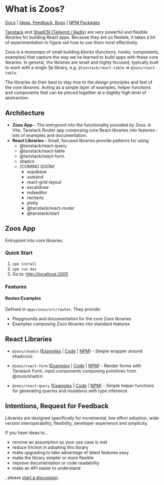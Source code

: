# What is Zoos?

[Docs](./docs) | [Ideas, Feedback, Bugs](https://github.com/ZooHillData/zoos/discussions/new?category=ideas) | [NPM Packages](https://www.npmjs.com/~alexryanterry)

[Tanstack](https://tanstack.com) and [ShadCN (Tailwind / Radix)](https://ui.shadcn.com/) are very powerful and flexible libraries for building React apps. Because they are so flexible, it takes a bit of experimentation to figure out how to use them most effectively.

Zoos is a monorepo of small building blocks (functions, hooks, components, examples) that capture the way we've learned to build apps with these core libraries. In general, the libraries are small and highly focused, typically built to work with a single 3p library, e.g. `@tanstack/react-table` => `@zoos/react-table`.

The libraries do their best to stay true to the design principles and feel of the core libraries. Acting as a simple layer of examples, helper functions and components that can be pieced together at a slightly high level of abstraction.

## Architecture

- **Zoos App -** The entrypoint into the functionality provided by Zoos. A Vite, Tanstack Router app composing core React libraries into features - lots of examples and documentation.
- **React Libraries -** Small, focused libraries provide patterns for using
  - @tanstack/react-query
  - @tanstack/react-table
  - @tanstack/react-form
  - shadcn
  - _(COMING SOON)_
    - supabase
    - zustand
    - react-grid-layout
    - excalidraw
    - mdxeditor
    - recharts
    - plotly
    - @tanstack/react-router
    - @tanstack/start

## Zoos App

Entrypoint into core libraries.

### Quick Start

1. `npm install`
2. `npm run dev`
3. Go to: [http://localhost:2005](http://localhost:2005)

### Features

#### Routes Examples

Defined in `apps/zoos/src/routes`. They provide:

- Playgrounds and documentation for the core Zoos libraries
- Examples composing Zoos libraries into standard features

## React Libraries

- `@zoos/shadcn` ([Examples](https://github.com/ZooHillData/zoos/tree/main/apps/zoos/src/routes/shadcn) | [Code](https://github.com/ZooHillData/zoos/tree/main/packages/shadcn) | [NPM](https://www.npmjs.com/package/@zoos/shadcn)) - Simple wrapper around shadcn/ui

- `@zoos/react-form` ([Examples](https://github.com/ZooHillData/zoos/tree/main/apps/zoos/src/routes/react-form) | [Code](https://github.com/ZooHillData/zoos/tree/main/packages/react-form) | [NPM](https://www.npmjs.com/package/@zoos/react-form)) - Render forms with Tanstack Form, input components composing primitives from @zoos/shadcn

- `@zoos/react-query` ([Examples](https://github.com/ZooHillData/zoos/tree/main/apps/zoos/src/routes/react-query) | [Code](https://github.com/ZooHillData/zoos/tree/main/packages/react-form) | [NPM](https://www.npmjs.com/package/@zoos/react-form)) - Simple helper functions for generating queries and mutations with type inference

## Intentions, Request for Feedback

Libraries are designed specifically for incremental, low effort adoption, wide version interoperability, flexibility, developer experience and simplicity.

If you have ideas to...

- remove an assumption so your use case is met
- reduce friction in adopting this library
- make upgrading to take advantage of latest features easy
- make the library simpler or more flexible
- improve documentation or code readability
- make an API easier to understand

, please [start a discussion](https://github.com/ZooHillData/zoos/discussions/new?category=ideas).
